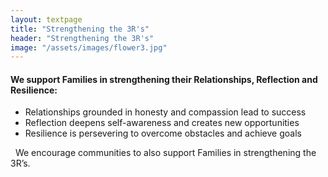 ```yaml
---
layout: textpage
title: "Strengthening the 3R's"
header: "Strengthening the 3R's"
image: "/assets/images/flower3.jpg"
---
```


#### We support Families in strengthening their Relationships, Reflection and Resilience:
* Relationships grounded in honesty and compassion lead to success
* Reflection deepens self-awareness and creates new opportunities
* Resilience is persevering to overcome obstacles and achieve goals

&nbsp;
We encourage communities to also support Families in strengthening the 3R’s.